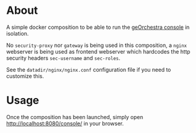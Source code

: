 # About

A simple docker composition to be able to run the [geOrchestra
console](https://github.com/georchestra/georchestra/tree/master/console) in
isolation.

No `security-proxy` nor `gateway` is being used in this composition, a `nginx`
webserver is being used as frontend webserver which hardcodes the http security
headers `sec-username` and `sec-roles`.

See the `datadir/nginx/nginx.conf` configuration file if you need to customize this.

# Usage

Once the composition has been launched, simply open [http://localhost:8080/console/](http://localhost:8080/console/)
in your browser.

